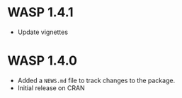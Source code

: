 # WASP 1.4.1
* Update vignettes

# WASP 1.4.0

* Added a `NEWS.md` file to track changes to the package.
* Initial release on CRAN
